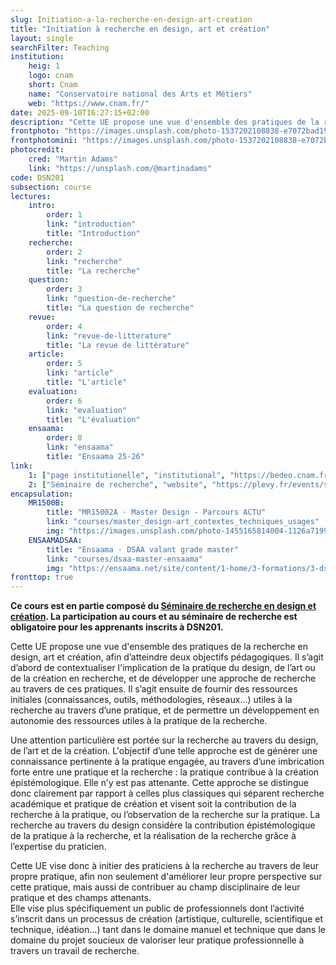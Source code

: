 ```yaml
---
slug: Initiation-a-la-recherche-en-design-art-creation
title: "Initiation à recherche en design, art et création"
layout: single
searchFilter: Teaching
institution:
    heig: 1
    logo: cnam
    short: Cnam
    name: "Conservatoire national des Arts et Métiers"
    web: "https://www.cnam.fr/"
date: 2025-09-10T16:27:15+02:00
description: "Cette UE propose une vue d'ensemble des pratiques de la recherche en design, art et création, afin de contextualiser la pratique dans l'activité de recherche."
frontphoto: "https://images.unsplash.com/photo-1537202108838-e7072bad1927?q=80&w=1080"
frontphotomini: "https://images.unsplash.com/photo-1537202108838-e7072bad1927?q=70&w=200"
photocredit: 
    cred: "Martin Adams"
    link: "https://unsplash.com/@martinadams"
code: DSN201
subsection: course
lectures:
    intro:
        order: 1
        link: "introduction"
        title: "Introduction"
    recherche:
        order: 2
        link: "recherche"
        title: "La recherche"
    question:
        order: 3
        link: "question-de-recherche"
        title: "La question de recherche"
    revue:
        order: 4
        link: "revue-de-litterature"
        title: "La revue de littérature"
    article:
        order: 5
        link: "article"
        title: "L'article"
    evaluation:
        order: 6
        link: "evaluation"
        title: "L'évaluation"
    ensaama:
        order: 0
        link: "ensaama"
        title: "Ensaama 25-26"
link:
    1: ["page institutionelle", "institutional", "https://bedeo.cnam.fr/public/unite/view/DSN201/2024-11-24"]
    2: ["Séminaire de recherche", "website", "https://plevy.fr/events/seminaire-de-recherche-en-design"]
encapsulation:
    MR1500B: 
        title: "MR15002A · Master Design - Parcours ACTU"
        link: "courses/master_design-art_contextes_techniques_usages"
        img: "https://images.unsplash.com/photo-1455165814004-1126a7199f9b?q=80&w=500"
    ENSAAMADSAA:
        title: "Ensaama · DSAA valant grade master"
        link: "courses/dsaa-master-ensaama"
        img: "https://ensaama.net/site/content/1-home/3-formations/3-dsaa/dsaa-ensaama.jpg"
fronttop: true
---
```

**Ce cours est en partie composé du [Séminaire de recherche en design et création](https://plevy.fr/events/seminaire-de-recherche-en-design/). La participation au cours et au séminaire de recherche est obligatoire pour les apprenants inscrits à DSN201.**

Cette UE propose une vue d'ensemble des pratiques de la recherche en design, art et création, afin d’atteindre deux objectifs pédagogiques. Il s’agit d’abord de contextualiser l'implication de la pratique du design, de l’art ou de la création en recherche, et de développer une approche de recherche au travers de ces pratiques. Il s’agit ensuite de fournir des ressources initiales (connaissances, outils, méthodologies, réseaux...) utiles à la recherche au travers d’une pratique, et de permettre un développement en autonomie des ressources utiles à la pratique de la recherche.

Une attention particulière est portée sur la recherche au travers du design, de l’art et de la création. L'objectif d’une telle approche est de générer une connaissance pertinente à la pratique engagée, au travers d’une imbrication forte entre une pratique et la recherche : la pratique contribue à la création épistémologique. Elle n’y est pas attenante. Cette approche se distingue donc clairement par rapport à celles plus classiques qui séparent recherche académique et pratique de création et visent soit la contribution de la recherche à la pratique, ou l’observation de la recherche sur la pratique. La recherche au travers du design considère la contribution épistémologique de la pratique à la recherche, et la réalisation de la recherche grâce à l’expertise du praticien.

Cette UE vise donc à initier des praticiens à la recherche au travers de leur propre pratique, afin non seulement d'améliorer leur propre perspective sur cette pratique, mais aussi de contribuer au champ disciplinaire de leur pratique et des champs attenants.  
Elle vise plus spécifiquement un public de professionnels dont l’activité s’inscrit dans un processus de création (artistique, culturelle, scientifique et technique, idéation…) tant dans le domaine manuel et technique que dans le domaine du projet soucieux de valoriser leur pratique professionnelle à travers un travail de recherche.</p>
